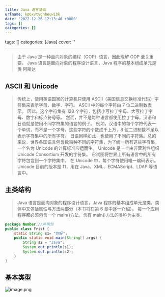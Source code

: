 ```yaml
---
title: Java 语言基础
urlname: kp6xvtygnbeuwibk
date: '2022-12-26 12:13:46 +0800'
tags: []
categories: []
---
```


tags: []
categories: [Java]
cover: ''

---

> 由于 Java 是一种面向对象的编程（OOP）语言，因此理解 OOP 至关重要。
> Java 语言是面向对象的程序设计语言，Java 程序的基本组成单元是类 阿斯达

## ASCII 和 Unicode

> 传统上，使用英语国家的计算机只使用 ASCII（美国信息交换标准代码）字符集来表示字母、数字、字符。
> ASCII 中的每个字符由 7 位二进制数表示。
> 因此，这个字符集有 128 个字符，包括小写拉丁字母、大写拉丁字母、数字和标点符号等。
> 然而，并不是每种语言都使用拉丁字母，汉语和日语就是使用不同字符集的语言的例子。
> 例如，汉语中的每个字符代表一个单词，而不是一个字母，这些字符的个数成千上万，8 位二进制数不足以表示字符集中的所有字符。
> 日语同样如此，也使用了不同的字符集。总的来说，世界各国语言包含数百种不同的字符集，为了统一所有这些字符集，一个名为 Unicode 的计算标准应运而生。
> Unicode 是一个由非营利性组织 Unicode Consortium 开发的字符集。
> 它试图将世界上所有语言中的所有字符包含到一个字符集中。
> 在 Unicode 中，每个字符使用唯一编码表示。Unicode 目前的版本是 11，用在 Java、XML、ECMAScript、LDAP 等语言中。

## 主类结构

> Java 语言是面向对象的程序设计语言，Java 程序的基本组成单元是类，类体中又包括属性与方法两部分（本书将在第 6 章中逐一介绍）。
> 每一个应用程序都必须包含一个 main()方法，含有 main()方法的类称为主类。

```java
package Number;//声明包
public class Frist {
    static String s1= "你好";
    public static void main(String[] args) {
        String s2 = "Java";
        System.out.println(s1);
        System.out.println(s2);
	}
}
```

## 基本类型

![image.png](https://cdn.nlark.com/yuque/0/2022/png/25799318/1672035475352-4bf27737-5fc9-4978-a042-f74c2105e0e7.png#averageHue=%23e6ede1&clientId=u6f8f5600-1f4e-4&crop=0&crop=0&crop=1&crop=1&from=paste&height=458&id=u8e70c85c&margin=%5Bobject%20Object%5D&name=image.png&originHeight=597&originWidth=799&originalType=binary∶=1&rotation=0&showTitle=false&size=162711&status=done&style=none&taskId=uf3abb548-1949-4496-8557-d43b1256342&title=&width=613.5)
